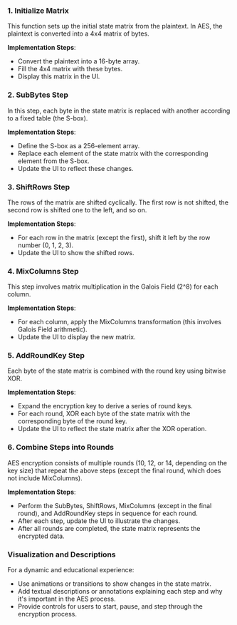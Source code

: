 
### 1. Initialize Matrix

This function sets up the initial state matrix from the plaintext. In AES, the plaintext is converted into a 4x4 matrix of bytes.

**Implementation Steps**:

- Convert the plaintext into a 16-byte array.
- Fill the 4x4 matrix with these bytes.
- Display this matrix in the UI.

### 2. SubBytes Step

In this step, each byte in the state matrix is replaced with another according to a fixed table (the S-box).

**Implementation Steps**:

- Define the S-box as a 256-element array.
- Replace each element of the state matrix with the corresponding element from the S-box.
- Update the UI to reflect these changes.

### 3. ShiftRows Step

The rows of the matrix are shifted cyclically. The first row is not shifted, the second row is shifted one to the left, and so on.

**Implementation Steps**:

- For each row in the matrix (except the first), shift it left by the row number (0, 1, 2, 3).
- Update the UI to show the shifted rows.

### 4. MixColumns Step

This step involves matrix multiplication in the Galois Field (2^8) for each column.

**Implementation Steps**:

- For each column, apply the MixColumns transformation (this involves Galois Field arithmetic).
- Update the UI to display the new matrix.

### 5. AddRoundKey Step

Each byte of the state matrix is combined with the round key using bitwise XOR.

**Implementation Steps**:

- Expand the encryption key to derive a series of round keys.
- For each round, XOR each byte of the state matrix with the corresponding byte of the round key.
- Update the UI to reflect the state matrix after the XOR operation.

### 6. Combine Steps into Rounds

AES encryption consists of multiple rounds (10, 12, or 14, depending on the key size) that repeat the above steps (except the final round, which does not include MixColumns).

**Implementation Steps**:

- Perform the SubBytes, ShiftRows, MixColumns (except in the final round), and AddRoundKey steps in sequence for each round.
- After each step, update the UI to illustrate the changes.
- After all rounds are completed, the state matrix represents the encrypted data.

### Visualization and Descriptions

For a dynamic and educational experience:

- Use animations or transitions to show changes in the state matrix.
- Add textual descriptions or annotations explaining each step and why it's important in the AES process.
- Provide controls for users to start, pause, and step through the encryption process.